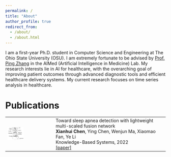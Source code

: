 ```yaml
---
permalink: /
title: "About"
author_profile: true
redirect_from: 
  - /about/
  - /about.html
---
```


I am a first-year Ph.D. student in Computer Science and Engineering at The Ohio State University (OSU). I am extremely fortunate to be advised by [Prof. Ping Zhang](https://www.pingzhang.net/) in the AIMed (Artificial Intelligence in Medicine) Lab. My research interests lie in AI for healthcare, with the overarching goal of improving patient outcomes through advanced diagnostic tools and efficient healthcare delivery systems. My current research focuses on time series analysis in healthcare.


Publications
============
<table width="900" align="center" border="0" cellspacing="0" cellpadding="0">
            <tr>
                <td style="width:30%; vertical-align:middle; padding-right: 20px;">
                    <div class="image-container">
                        <img src="/images/KBS22.jpg" width="40%">
                    </div>
                </td>
                <td style="width:70%; vertical-align:middle">
                    <papertext>
                        <papertitle>Toward sleep apnea detection with lightweight multi-scaled fusion network</papertitle>
                        <br>
                    <strong>Xianhui Chen</strong>,
                    Ying Chen, Wenjun Ma, Xiaomao Fan, Ye Li
                    <br>
                    Knowledge-Based Systems, 2022
                    <br>
                    <a href="https://doi.org/10.1016/j.knosys.2022.108783">[paper]</a>
                    </papertext>
                </td>
            </tr>
        </table>
   
